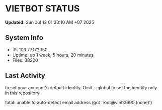 # VIETBOT STATUS
**Updated**: Sun Jul 13 01:33:10 AM +07 2025

## System Info
- IP: 103.77.172.150
- Uptime: up 1 week, 5 hours, 20 minutes
- Files: 38220

## Last Activity

to set your account's default identity.
Omit --global to set the identity only in this repository.

fatal: unable to auto-detect email address (got 'root@vinh3690.(none)')
